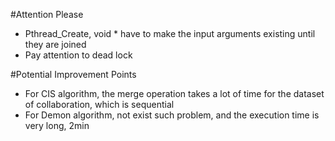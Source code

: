 #Attention Please
- Pthread_Create, void * have to make the input arguments existing until they are joined  
- Pay attention to dead lock  

#Potential Improvement Points
- For CIS algorithm, the merge operation takes a lot of time for the dataset of collaboration, which is sequential  
- For Demon algorithm, not exist such problem, and the execution time is very long, 2min  